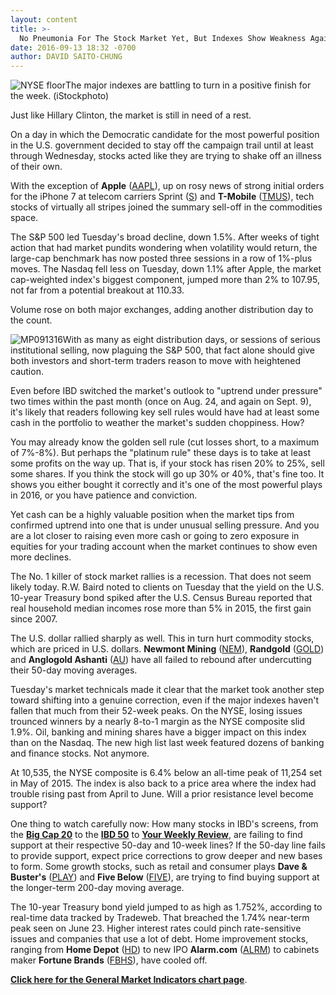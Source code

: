 ```yaml
---
layout: content
title: >-
  No Pneumonia For The Stock Market Yet, But Indexes Show Weakness Again
date: 2016-09-13 18:32 -0700
author: DAVID SAITO-CHUNG
---
```






![NYSE floor](https://www.investors.com/wp-content/uploads/2016/07/stock-nyse-1-iStock.jpg)The major indexes are battling to turn in a positive finish for the week. (iStockphoto)









Just like Hillary Clinton, the market is still in need of a rest.


On a day in which the Democratic candidate for the most powerful position in the U.S. government decided to stay off the campaign trail until at least through Wednesday, stocks acted like they are trying to shake off an illness of their own.


With the exception of **Apple** ([AAPL](https://research.investors.com/quote.aspx?symbol=AAPL)), up on rosy news of strong initial orders for the iPhone 7 at telecom carriers Sprint ([S](https://research.investors.com/quote.aspx?symbol=S)) and **T-Mobile** ([TMUS](https://research.investors.com/quote.aspx?symbol=TMUS)), tech stocks of virtually all stripes joined the summary sell-off in the commodities space.


The S&P 500 led Tuesday's broad decline, down 1.5%. After weeks of tight action that had market pundits wondering when volatility would return, the large-cap benchmark has now posted three sessions in a row of 1%-plus moves. The Nasdaq fell less on Tuesday, down 1.1% after Apple, the market cap-weighted index's biggest component, jumped more than 2% to 107.95, not far from a potential breakout at 110.33.


Volume rose on both major exchanges, adding another distribution day to the count.


![MP091316](https://www.investors.com/wp-content/uploads/2016/09/MP091316-175x300.jpg)With as many as eight distribution days, or sessions of serious institutional selling, now plaguing the S&P 500, that fact alone should give both investors and short-term traders reason to move with heightened caution.


Even before IBD switched the market's outlook to "uptrend under pressure" two times within the past month (once on Aug. 24, and again on Sept. 9), it's likely that readers following key sell rules would have had at least some cash in the portfolio to weather the market's sudden choppiness. How?


You may already know the golden sell rule (cut losses short, to a maximum of 7%-8%). But perhaps the "platinum rule" these days is to take at least some profits on the way up. That is, if your stock has risen 20% to 25%, sell some shares. If you think the stock will go up 30% or 40%, that's fine too. It shows you either bought it correctly and it's one of the most powerful plays in 2016, or you have patience and conviction.


Yet cash can be a highly valuable position when the market tips from confirmed uptrend into one that is under unusual selling pressure. And you are a lot closer to raising even more cash or going to zero exposure in equities for your trading account when the market continues to show even more declines.


The No. 1 killer of stock market rallies is a recession. That does not seem likely today. R.W. Baird noted to clients on Tuesday that the yield on the U.S. 10-year Treasury bond spiked after the U.S. Census Bureau reported that real household median incomes rose more than 5% in 2015, the first gain since 2007.


The U.S. dollar rallied sharply as well. This in turn hurt commodity stocks, which are priced in U.S. dollars. **Newmont Mining** ([NEM](https://research.investors.com/quote.aspx?symbol=NEM)), **Randgold** ([GOLD](https://research.investors.com/quote.aspx?symbol=GOLD)) and **Anglogold Ashanti** ([AU](https://research.investors.com/quote.aspx?symbol=AU)) have all failed to rebound after undercutting their 50-day moving averages.


Tuesday's market technicals made it clear that the market took another step toward shifting into a genuine correction, even if the major indexes haven't fallen that much from their 52-week peaks. On the NYSE, losing issues trounced winners by a nearly 8-to-1 margin as the NYSE composite slid 1.9%. Oil, banking and mining shares have a bigger impact on this index than on the Nasdaq. The new high list last week featured dozens of banking and finance stocks. Not anymore.


At 10,535, the NYSE composite is 6.4% below an all-time peak of 11,254 set in May of 2015. The index is also back to a price area where the index had trouble rising past from April to June. Will a prior resistance level become support?


One thing to watch carefully now: How many stocks in IBD's screens, from the **[Big Cap 20](http://research.investors.com/stock-lists/big-cap-20/)** to the **[IBD 50](http://research.investors.com/stock-lists/ibd-50/)** to **[Your Weekly Review](http://research.investors.com/stock-lists/big-cap-20/)**, are failing to find support at their respective 50-day and 10-week lines? If the 50-day line fails to provide support, expect price corrections to grow deeper and new bases to form. Some growth stocks, such as retail and consumer plays **Dave & Buster's** ([PLAY](https://research.investors.com/quote.aspx?symbol=PLAY)) and **Five Below** ([FIVE](https://research.investors.com/quote.aspx?symbol=FIVE)), are trying to find buying support at the longer-term 200-day moving average.


The 10-year Treasury bond yield jumped to as high as 1.752%, according to real-time data tracked by Tradeweb. That breached the 1.74% near-term peak seen on June 23. Higher interest rates could pinch rate-sensitive issues and companies that use a lot of debt. Home improvement stocks, ranging from **Home Depot** ([HD](https://research.investors.com/quote.aspx?symbol=HD)) to new IPO **Alarm.com** ([ALRM](https://research.investors.com/quote.aspx?symbol=ALRM)) to cabinets maker **Fortune Brands** ([FBHS](https://research.investors.com/quote.aspx?symbol=FBHS)), have cooled off.


**[Click here for the General Market Indicators chart page](https://www.investors.com/wp-content/uploads/2016/09/IBD1309152511GMI.pdf)**.




